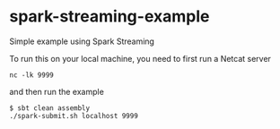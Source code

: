 # spark-streaming-example

Simple example using Spark Streaming

To run this on your local machine, you need to first run a Netcat server
    
```
nc -lk 9999
```

and then run the example
   
```
$ sbt clean assembly
./spark-submit.sh localhost 9999
```



